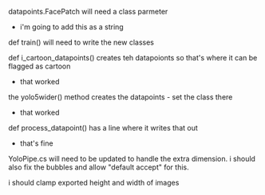 

datapoints.FacePatch will need a class parmeter
- i'm going to add this as a string

def train() will need to write the new classes

def i_cartoon_datapoints() creates teh datapoionts so that's where it can be flagged as cartoon
- that worked

the yolo5wider() method creates the datapoints - set the class there
- that worked

def process_datapoint() has a line where it writes that out
- that's fine

YoloPipe.cs will need to be updated to handle the extra dimension. i should also fix the bubbles and allow "default accept" for this.


i should clamp exported height and width of images
